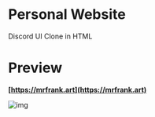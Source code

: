 # Personal Website
Discord UI Clone in HTML


# Preview
**[https://mrfrank.art](https://mrfrank.art)**

![img](https://i.imgur.com/1wB32B0.png)
